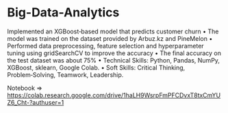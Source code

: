 # Big-Data-Analytics

Implemented an XGBoost‑based model that predicts customer churn
• The model was trained on the dataset provided by Arbuz.kz and PineMelon
• Performed data preprocessing, feature selection and hyperparameter tuning using gridSearchCV to improve the accuracy
• The final accuracy on the test dataset was about 75%
• Technical Skills: Python, Pandas, NumPy, XGBoost, sklearn, Google Colab.
• Soft Skills: Critical Thinking, Problem‑Solving, Teamwork, Leadership.

Notebook => https://colab.research.google.com/drive/1haLH9WsrpFmPFCDvxT8txCmYUZ6_Cht-?authuser=1
